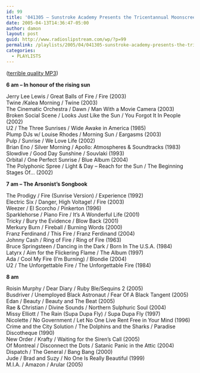 ```yaml
---
id: 99
title: '041305 – Sunstroke Academy Presents the Tricentannual Moonscreen Rub-off +sunrisingfire'
date: 2005-04-13T14:36:47-05:00
author: damon
layout: post
guid: http://www.radioslipstream.com/wp/?p=99
permalink: /playlists/2005/04/041305-sunstroke-academy-presents-the-tricentannual-moonscreen-rub-off-sunrisingfire/
categories:
  - PLAYLISTS
---
```

([terrible quality MP3](/radio/slipstream041305.mp3))

**6 am – In honour of the rising sun**</font> 

Jerry Lee Lewis / Great Balls of Fire / Fire (2003)  
Twine /Kalea Morning / Twine (2003)  
The Cinematic Orchestra / Dawn / Man With a Movie Camera (2003)  
Broken Social Scene / Looks Just Like the Sun / You Forgot It In People (2002)  
U2 / The Three Sunrises / Wide Awake in America (1985)  
Plump DJs w/ Louise Rhodes / Morning Sun / Eargasms (2003)  
Pulp / Sunrise / We Love Life (2002)  
Brian Eno / Silver Morning / Apollo: Atmospheres & Soundtracks (1983)  
Slowdive / Good Day Sunshine / Souvlaki (1993)  
Orbital / One Perfect Sunrise / Blue Album (2004)  
The Polyphonic Spree / Light & Day – Reach for the Sun / The Beginning Stages Of&#8230; (2002)

**7 am – The Arsonist’s Songbook**</font> 

The Prodigy / Fire (Sunrise Version) / Experience (1992)  
Electric Six / Danger, High Voltage! / Fire (2003)  
Weezer / El Scorcho / Pinkerton (1996)  
Sparklehorse / Piano Fire / It’s A Wonderful Life (2001)  
Tricky / Bury the Evidence / Blow Back (2001)  
Merkury Burn / Fireball / Burning Words (2000)  
Franz Ferdinand / This Fire / Franz Ferdinand (2004)  
Johnny Cash / Ring of Fire / Ring of Fire (1963)  
Bruce Springsteen / Dancing in the Dark / Born In The U.S.A. (1984)  
Latyrx / Aim for the Flickering Flame / The Album (1997)  
Ada / Cool My Fire (I’m Burning) / Blondie (2004)  
U2 / The Unforgettable Fire / The Unforgettable Fire (1984)

**8 am**</font> 

Roisin Murphy / Dear Diary / Ruby Ble/Sequins 2 (2005)  
Busdriver / Unemployed Black Astronaut / Fear Of A Black Tangent (2005)  
Edan / Beauty / Beauty and The Beat (2005)  
Rae & Christian / Divine Sounds / Northern Sulphuric Soul (2004)  
Missy Elliott / The Rain (Supa Dupa Fly) / Supa Dupa Fly (1997)  
Nicolette / No Government / Let No One Live Rent Free in Your Mind (1996)  
Crime and the City Solution / The Dolphins and the Sharks / Paradise Discotheque (1990)  
New Order / Krafty / Waiting for the Siren’s Call (2005)  
Of Montreal / Disconnect the Dots / Satanic Panic in the Attic (2004)  
Dispatch / The General / Bang Bang (2000)  
Jude / Brad and Suzy / No One Is Really Beautiful (1999)  
M.I.A. / Amazon / Arular (2005)